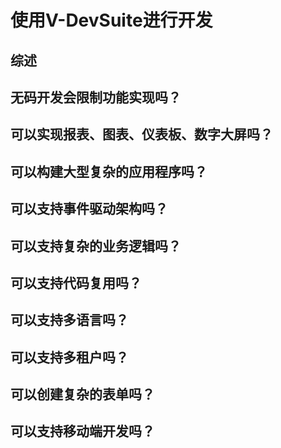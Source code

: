 # 使用V-DevSuite进行开发

## 综述

## 无码开发会限制功能实现吗？

## 可以实现报表、图表、仪表板、数字大屏吗？

## 可以构建大型复杂的应用程序吗？

## 可以支持事件驱动架构吗？

## 可以支持复杂的业务逻辑吗？

## 可以支持代码复用吗？

## 可以支持多语言吗？

## 可以支持多租户吗？

## 可以创建复杂的表单吗？

## 可以支持移动端开发吗？

